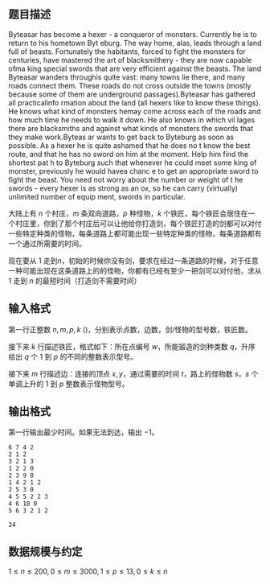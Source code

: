 ## 题目描述

Byteasar has become a hexer - a conqueror of monsters. Currently he is to return to his hometown Byt
eburg. The way home, alas, leads through a land full of beasts. Fortunately the habitants, forced to
fight the monsters for centuries, have mastered the art of blacksmithery - they are now capable ofma
king special swords that are very efficient against the beasts. The land Byteasar wanders throughis
quite vast: many towns lie there, and many roads connect them. These roads do not cross outside the
towns (mostly because some of them are underground passages).Byteasar has gathered all practicalinfo
rmation about the land (all hexers like to know these things). He knows what kind of monsters hemay
come across each of the roads and how much time he needs to walk it down. He also knows in which vil
lages there are blacksmiths and against what kinds of monsters the swords that they make work.Byteas
ar wants to get back to Byteburg as soon as possible. As a hexer he is quite ashamed that he does no
t know the best route, and that he has no sword on him at the moment. Help him find the shortest pat
h to Byteburg such that whenever he could meet some king of monster, previously he would havea chanc
e to get an appropriate sword to fight the beast. You need not worry about the number or weight of t
he swords - every hexer is as strong as an ox, so he can carry (virtually) unlimited number of equip
ment, swords in particular.

大陆上有 $n$ 个村庄，$m$ 条双向道路，$p$ 种怪物，$k$ 个铁匠，每个铁匠会居住在一个村庄里，你到了那个村庄后可以让他给你打造剑，每个铁匠打造的剑都可以对付一些特定种类的怪物，每条道路上都可能出现一些特定种类的怪物，每条道路都有一个通过所需要的时间。

现在要从 $1$ 走到$n$，初始的时候你没有剑，要求在经过一条道路的时候，对于任意一种可能出现在这条道路上的的怪物，你都有已经有至少一把剑可以对付他，求从 $1$ 走到 $n$ 的最短时间（打造剑不需要时间）

## 输入格式

第一行正整数 $n,m,p,k$ ()，分别表示点数，边数，剑/怪物的型号数，铁匠数。

接下来 $k$ 行描述铁匠，格式如下：所在点编号 $w$，所能锻造的剑种类数 $q$，升序给出 $q$ 个 $1$ 到 $p$ 的不同的整数表示型号。

接下来 $m$ 行描述边：连接的顶点 $x,y$，通过需要的时间 $t$，路上的怪物数 $s$，$s$ 个单调上升的 $1$ 到 $p$ 整数表示怪物型号。

## 输出格式

第一行输出最少时间。如果无法到达，输出 $-1$。

```input1
6 7 4 2
2 1 2
3 2 1 3
1 2 2 0
2 3 9 0
1 4 2 1 2
2 5 3 0
4 5 5 2 2 3
4 6 18 0
5 6 3 2 1 2
```

```output1
24
```

## 数据规模与约定

$1 \le n \le 200, 0 \le m \le 3000, 1 \le p \le 13, 0 \le k \le n$